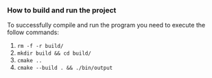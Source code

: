 ### How to build and run the project

To successfully compile and run the program you need to execute the follow commands:

1. `rm -f -r build/`
2. `mkdir build && cd build/`
3. `cmake ..`
4. `cmake --build . && ./bin/output`

